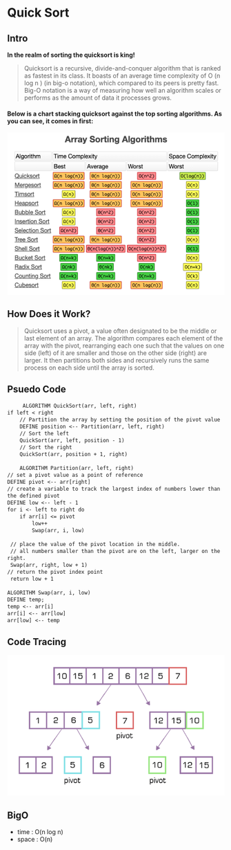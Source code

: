 # Quick Sort

## Intro 
**In the realm of sorting the quicksort is king!**

> Quicksort is a recursive, divide-and-conquer algorithm that is ranked as fastest in its class. It boasts of an average time complexity of O (n log n ) (in big-o notation), which compared to its peers is pretty fast. Big-O notation is a way of measuring how well an algorithm scales or performs as the amount of data it processes grows.

#### Below is a chart stacking quicksort against the top sorting algorithms. As you can see, it comes in first:

![Chart](assets/Chart.png)

## How Does it Work?
> Quicksort uses a pivot, a value often designated to be the middle or last element of an array. The algorithm compares each element of the array with the pivot, rearranging each one such that the values on one side (left) of it are smaller and those on the other side (right) are larger. It then partitions both sides and recursively runs the same process on each side until the array is sorted.


## Psuedo Code 

         ALGORITHM QuickSort(arr, left, right)
    if left < right
        // Partition the array by setting the position of the pivot value
        DEFINE position <-- Partition(arr, left, right)
        // Sort the left
        QuickSort(arr, left, position - 1)
        // Sort the right
        QuickSort(arr, position + 1, right)

        ALGORITHM Partition(arr, left, right)
    // set a pivot value as a point of reference
    DEFINE pivot <-- arr[right]
    // create a variable to track the largest index of numbers lower than the defined pivot
    DEFINE low <-- left - 1
    for i <- left to right do
        if arr[i] <= pivot
            low++
            Swap(arr, i, low)

     // place the value of the pivot location in the middle.
     // all numbers smaller than the pivot are on the left, larger on the right.
     Swap(arr, right, low + 1)
    // return the pivot index point
     return low + 1

    ALGORITHM Swap(arr, i, low)
    DEFINE temp;
    temp <-- arr[i]
    arr[i] <-- arr[low]
    arr[low] <-- temp


## Code Tracing

![code trace](assets/quickSort.png)



## BigO
- time : O(n log n) 
- space : O(n) 